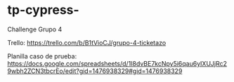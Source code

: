# tp-cypress-

Challenge Grupo 4

Trello: https://trello.com/b/B1tVioCJ/grupo-4-ticketazo

Planilla caso de prueba: https://docs.google.com/spreadsheets/d/1I8dvBE7kcNpy5i6qau6yIXUJjRc29wbh2ZCN3tbcrEo/edit?gid=1476938329#gid=1476938329
